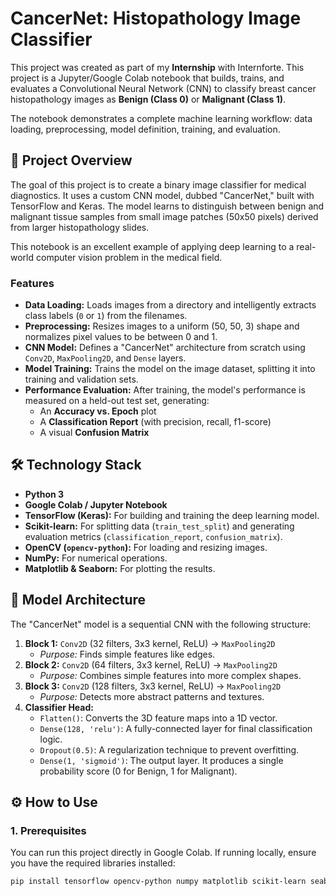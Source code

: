 # CancerNet: Histopathology Image Classifier
This project was created as part of my **Internship** with Internforte.
This project is a Jupyter/Google Colab notebook that builds, trains, and evaluates a Convolutional Neural Network (CNN) to classify breast cancer histopathology images as **Benign (Class 0)** or **Malignant (Class 1)**.

The notebook demonstrates a complete machine learning workflow: data loading, preprocessing, model definition, training, and evaluation.

## 🚀 Project Overview

The goal of this project is to create a binary image classifier for medical diagnostics. It uses a custom CNN model, dubbed "CancerNet," built with TensorFlow and Keras. The model learns to distinguish between benign and malignant tissue samples from small image patches (50x50 pixels) derived from larger histopathology slides.

This notebook is an excellent example of applying deep learning to a real-world computer vision problem in the medical field.

### Features
* **Data Loading:** Loads images from a directory and intelligently extracts class labels (`0` or `1`) from the filenames.
* **Preprocessing:** Resizes images to a uniform (50, 50, 3) shape and normalizes pixel values to be between 0 and 1.
* **CNN Model:** Defines a "CancerNet" architecture from scratch using `Conv2D`, `MaxPooling2D`, and `Dense` layers.
* **Model Training:** Trains the model on the image dataset, splitting it into training and validation sets.
* **Performance Evaluation:** After training, the model's performance is measured on a held-out test set, generating:
    * An **Accuracy vs. Epoch** plot
    * A **Classification Report** (with precision, recall, f1-score)
    * A visual **Confusion Matrix**

## 🛠️ Technology Stack

* **Python 3**
* **Google Colab / Jupyter Notebook**
* **TensorFlow (Keras):** For building and training the deep learning model.
* **Scikit-learn:** For splitting data (`train_test_split`) and generating evaluation metrics (`classification_report`, `confusion_matrix`).
* **OpenCV (`opencv-python`):** For loading and resizing images.
* **NumPy:** For numerical operations.
* **Matplotlib & Seaborn:** For plotting the results.

## 🧠 Model Architecture

The "CancerNet" model is a sequential CNN with the following structure:

1.  **Block 1:** `Conv2D` (32 filters, 3x3 kernel, ReLU) -> `MaxPooling2D`
    * *Purpose:* Finds simple features like edges.
2.  **Block 2:** `Conv2D` (64 filters, 3x3 kernel, ReLU) -> `MaxPooling2D`
    * *Purpose:* Combines simple features into more complex shapes.
3.  **Block 3:** `Conv2D` (128 filters, 3x3 kernel, ReLU) -> `MaxPooling2D`
    * *Purpose:* Detects more abstract patterns and textures.
4.  **Classifier Head:**
    * `Flatten()`: Converts the 3D feature maps into a 1D vector.
    * `Dense(128, 'relu')`: A fully-connected layer for final classification logic.
    * `Dropout(0.5)`: A regularization technique to prevent overfitting.
    * `Dense(1, 'sigmoid')`: The output layer. It produces a single probability score (0 for Benign, 1 for Malignant).

## ⚙️ How to Use

### 1. Prerequisites
You can run this project directly in Google Colab. If running locally, ensure you have the required libraries installed:
```bash
pip install tensorflow opencv-python numpy matplotlib scikit-learn seaborn
